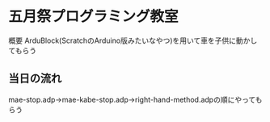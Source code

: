 五月祭プログラミング教室
====
概要
ArduBlock(ScratchのArduino版みたいなやつ)を用いて車を子供に動かしてもらう
## 当日の流れ
mae-stop.adp→mae-kabe-stop.adp→right-hand-method.adpの順にやってもらう